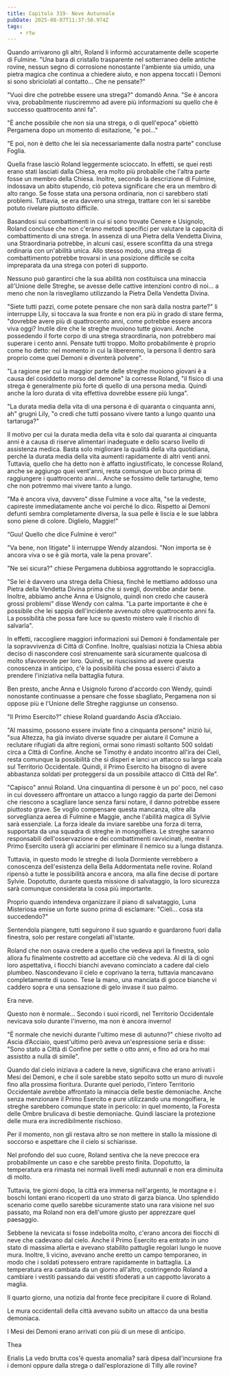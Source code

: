 ```yaml
---
title: Capitolo 319- Neve Autunnale
pubDate: 2025-08-07T11:37:50.974Z
tags:
    - rtw
---
```















Quando arrivarono gli altri, Roland li informò accuratamente delle scoperte di Fulmine. "Una bara di cristallo trasparente nel sotterraneo delle antiche rovine, nessun segno di corrosione nonostante l'ambiente sia umido, una pietra magica che continua a chiedere aiuto, e non appena toccati i Demoni si sono sbriciolati al contatto... Che ne pensate?"


"Vuoi dire che potrebbe essere una strega?" domandò Anna. "Se è ancora viva, probabilmente riusciremmo ad avere più informazioni su quello che è successo quattrocento anni fa".


"È anche possibile che non sia una strega, o di quell'epoca" obiettò Pergamena dopo un momento di esitazione, "e poi..."


"E poi, non è detto che lei sia necessariamente dalla nostra parte" concluse Foglia.


Quella frase lasciò Roland leggermente scioccato. In effetti, se quei resti erano stati lasciati dalla Chiesa, era molto più probabile che l'altra parte fosse un membro della Chiesa. Inoltre, secondo la descrizione di Fulmine, indossava un abito stupendo, ciò poteva significare che era un membro di alto rango. Se fosse stata una persona ordinaria, non ci sarebbero stati problemi. Tuttavia, se era davvero una strega, trattare con lei si sarebbe potuto rivelare piuttosto difficile.


Basandosi sui combattimenti in cui si sono trovate Cenere e Usignolo, Roland concluse che non c'erano metodi specifici per valutare la capacità di combattimento di una strega. In assenza di una Pietra della Vendetta Divina, una Straordinaria potrebbe, in alcuni casi, essere sconfitta da una strega ordinaria con un'abilità unica. Allo stesso modo, una strega di combattimento potrebbe trovarsi in una posizione difficile se colta impreparata da una strega con poteri di supporto.


Nessuno può garantirci che la sua abilità non costituisca una minaccia all'Unione delle Streghe, se avesse delle cattive intenzioni contro di noi... a meno che non la risvegliamo utilizzando la Pietra Della Vendetta Divina.


"Siete tutti pazzi, come potete pensare che non sarà dalla nostra parte?" li interruppe Lily, si toccava la sua fronte e non era più in grado di stare ferma, "dovrebbe avere più di quattrocento anni, come potrebbe essere ancora viva oggi? Inutile dire che le streghe muoiono tutte giovani. Anche possedendo il forte corpo di una strega straordinaria, non potrebbero mai superare i cento anni. Pensate tutti troppo. Molto probabilmente è proprio come ho detto: nel momento in cui la libereremo, la persona lì dentro sarà proprio come quei Demoni e diventerà polvere".


"La ragione per cui la maggior parte delle streghe muoiono giovani è a causa del cosiddetto morso del demone" la corresse Roland, "il fisico di una strega è generalmente più forte di quello di una persona media. Quindi anche la loro durata di vita effettiva dovrebbe essere più lunga".


"La durata media della vita di una persona è di quaranta o cinquanta anni, ah" grugnì Lily, "o credi che tutti possano vivere tanto a lungo quanto una tartaruga?"


Il motivo per cui la durata media della vita è solo dai quaranta ai cinquanta anni è a causa di riserve alimentari inadeguate e dello scarso livello di assistenza medica. Basta solo migliorare la qualità della vita quotidiana, perché la durata media della vita aumenti rapidamente di altri venti anni. Tuttavia, quello che ha detto non è affatto ingiustificato, le concesse Roland, anche se aggiungo quei vent'anni, resta comunque un buco prima di raggiungere i quattrocento anni... Anche se fossimo delle tartarughe, temo che non potremmo mai vivere tanto a lungo.


"Ma è ancora viva, davvero" disse Fulmine a voce alta, "se la vedeste, capireste immediatamente anche voi perché lo dico. Rispetto ai Demoni defunti sembra completamente diversa, la sua pelle è liscia e le sue labbra sono piene di colore. Diglielo, Maggie!"


“Guu! Quello che dice Fulmine è vero!"


"Va bene, non litigate" li interruppe Wendy alzandosi. "Non importa se è ancora viva o se è già morta, vale la pena provare".


"Ne sei sicura?" chiese Pergamena dubbiosa aggrottando le sopracciglia.


"Se lei è davvero una strega della Chiesa, finché le mettiamo addosso una Pietra della Vendetta Divina prima che si svegli, dovrebbe andar bene. Inoltre, abbiamo anche Anna e Usignolo, quindi non credo che causerà grossi problemi" disse Wendy con calma. "La parte importante è che è possibile che lei sappia dell'incidente avvenuto oltre quattrocento anni fa. La possibilità che possa fare luce su questo mistero vale il rischio di salvarla".


In effetti, raccogliere maggiori informazioni sui Demoni è fondamentale per la sopravvivenza di Città di Confine. Inoltre, qualsiasi notizia la Chiesa abbia deciso di nascondere così strenuamente sarà sicuramente qualcosa di molto sfavorevole per loro. Quindi, se riuscissimo ad avere questa conoscenza in anticipo, c'è la possibilità che possa esserci d'aiuto a prendere l'iniziativa nella battaglia futura.


Ben presto, anche Anna e Usignolo furono d'accordo con Wendy, quindi nonostante continuasse a pensare che fosse sbagliato, Pergamena non si oppose più e l'Unione delle Streghe raggiunse un consenso.


"Il Primo Esercito?" chiese Roland guardando Ascia d’Acciaio.


"Al massimo, possono essere inviate fino a cinquanta persone" iniziò lui, "sua Altezza, ha già inviato diverse squadre per aiutare il Comune a reclutare rifugiati da altre regioni, ormai sono rimasti soltanto 500 soldati circa a Città di Confine. Anche se Timothy è andato incontro all'ira dei Cieli, resta comunque la possibilità che si disperi e lanci un attacco su larga scala sul Territorio Occidentale. Quindi, il Primo Esercito ha bisogno di avere abbastanza soldati per proteggersi da un possibile attacco di Città del Re".


"Capisco" annuì Roland. Una cinquantina di persone è un po' poco, nel caso in cui dovessero affrontare un attacco a lungo raggio da parte dei Demoni che riescono a scagliare lance senza farsi notare, il danno potrebbe essere piuttosto grave. Se voglio compensare questa mancanza, oltre alla sorveglianza aerea di Fulmine e Maggie, anche l'abilità magica di Sylvie sarà essenziale. La forza ideale da inviare sarebbe una forza di terra, supportata da una squadra di streghe in mongolfiera. Le streghe saranno responsabili dell'osservazione e dei combattimenti ravvicinati, mentre il Primo Esercito userà gli acciarini per eliminare il nemico su a lunga distanza.


Tuttavia, in questo modo le streghe di Isola Dormiente verrebbero a conoscenza dell'esistenza della Bella Addormentata nelle rovine. Roland ripensò a tutte le possibilità ancora e ancora, ma alla fine decise di portare Sylvie. Dopotutto, durante questa missione di salvataggio, la loro sicurezza sarà comunque considerata la cosa più importante.


Proprio quando intendeva organizzare il piano di salvataggio, Luna Misteriosa emise un forte suono prima di esclamare: "Cieli... cosa sta succedendo?"


Sentendola piangere, tutti seguirono il suo sguardo e guardarono fuori dalla finestra, solo per restare congelati all'istante.


Roland che non osava credere a quello che vedeva aprì la finestra, solo allora fu finalmente costretto ad accettare ciò che vedeva. Al di là di ogni loro aspettativa, i fiocchi bianchi avevano cominciato a cadere dal cielo plumbeo. Nascondevano il cielo e coprivano la terra, tuttavia mancavano completamente di suono. Tese la mano, una manciata di gocce bianche vi caddero sopra e una sensazione di gelo invase il suo palmo.


Era neve.


Questo non è normale... Secondo i suoi ricordi, nel Territorio Occidentale nevicava solo durante l'inverno, ma non è ancora inverno!


"È normale che nevichi durante l'ultimo mese di autunno?" chiese rivolto ad Ascia d’Acciaio, quest'ultimo però aveva un'espressione seria e disse: "Sono stato a Città di Confine per sette o otto anni, e fino ad ora ho mai assistito a nulla di simile".


Quando dal cielo iniziava a cadere la neve, significava che erano arrivati i Mesi dei Demoni, e che il sole sarebbe stato sepolto sotto un muro di nuvole fino alla prossima fioritura. Durante quel periodo, l'intero Territorio Occidentale avrebbe affrontato la minaccia delle bestie demoniache. Anche senza menzionare il Primo Esercito e pure utilizzando una mongolfiera, le streghe sarebbero comunque state in pericolo: in quel momento, la Foresta delle Ombre brulicava di bestie demoniache. Quindi lasciare la protezione delle mura era incredibilmente rischioso.


Per il momento, non gli restava altro se non mettere in stallo la missione di soccorso e aspettare che il cielo si schiarisse.


Nel profondo del suo cuore, Roland sentiva che la neve precoce era probabilmente un caso e che sarebbe presto finita. Dopotutto, la temperatura era rimasta nei normali livelli medi autunnali e non era diminuita di molto.


Tuttavia, tre giorni dopo, la città era immersa nell'argento, le montagne e i boschi lontani erano ricoperti da uno strato di garza bianca. Uno splendido scenario come quello sarebbe sicuramente stato una rara visione nel suo passato, ma Roland non era dell'umore giusto per apprezzare quel paesaggio.


Sebbene la nevicata si fosse indebolita molto, c'erano ancora dei fiocchi di neve che cadevano dal cielo. Anche il Primo Esercito era entrato in uno stato di massima allerta e avevano stabilito pattuglie regolari lungo le nuove mura. Inoltre, lì vicino, avevano anche eretto un campo temporaneo, in modo che i soldati potessero entrare rapidamente in battaglia. La temperatura era cambiata da un giorno all'altro, costringendo Roland a cambiare i vestiti passando dai vestiti sfoderati a un cappotto lavorato a maglia.


Il quarto giorno, una notizia dal fronte fece precipitare il cuore di Roland.


Le mura occidentali della città avevano subito un attacco da una bestia demoniaca.


I Mesi dei Demoni erano arrivati con più di un mese di anticipo.


 


Thea






 Erialis La vedo brutta cos'è questa anomalia? sarà dipesa dall'incursione fra i demoni oppure dalla strega o dall'esplorazione di Tilly alle rovine?
                                


                                



